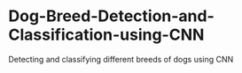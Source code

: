 # Dog-Breed-Detection-and-Classification-using-CNN
Detecting and classifying different breeds of dogs using CNN
